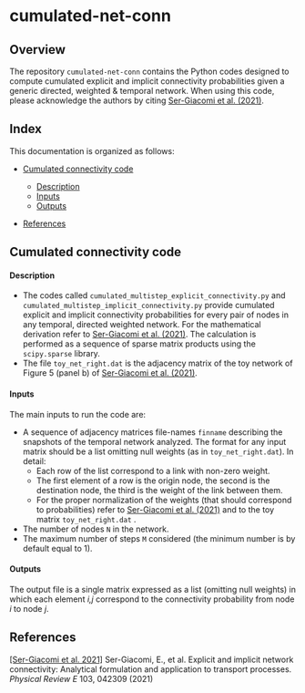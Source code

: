 # cumulated-net-conn

## Overview

The repository `cumulated-net-conn` contains the Python codes designed to compute cumulated explicit and implicit connectivity probabilities given a generic  directed, weighted & temporal network. When using this code, please acknowledge the authors by citing  [Ser-Giacomi et al. (2021)](#references).



## Index
This documentation is organized as follows:

- [Cumulated connectivity code](#cumulated-connectivity-code)
	- [Description](#description)
	- [Inputs](#inputs)
	- [Outputs](#outputs)
	
- [References](#references)



## Cumulated connectivity code

#### Description

- The codes called `cumulated_multistep_explicit_connectivity.py` and `cumulated_multistep_implicit_connectivity.py` provide cumulated explicit and implicit connectivity probabilities for every pair of nodes in any temporal, directed weighted network. For the mathematical derivation refer to [Ser-Giacomi et al. (2021)](#references). The calculation is performed as a sequence of sparse matrix products using the `scipy.sparse` library. 
- The file `toy_net_right.dat` is the adjacency matrix of the toy network of Figure 5 (panel b) of [Ser-Giacomi et al. (2021)](#references). 

#### Inputs

The main inputs to run the code are:

- A sequence of adjacency matrices file-names `finname` describing the snapshots of the temporal network analyzed. The format for any input matrix should be a list omitting null weights (as in `toy_net_right.dat`). In detail:
	- Each row of the list correspond to a link with non-zero weight.
	- The first element of a row is the origin node, the second is the destination node, the third is the weight of the link between them.
	- For the proper normalization of the weights (that should correspond to probabilities) refer to [Ser-Giacomi et al. (2021)](#references) and to the toy matrix `toy_net_right.dat` .
- The number of nodes `N` in the network.
- The maximum number of steps `M` considered (the minimum number is by default equal to 1).


#### Outputs

The output file is a single matrix expressed as a list (omitting null weights) in which each element *i,j* correspond to the connectivity probability from node *i* to node *j*.



## References

[[Ser-Giacomi et al. 2021]](https://journals.aps.org/pre/abstract/10.1103/PhysRevE.103.042309) Ser-Giacomi, E., et al. Explicit and implicit network connectivity: Analytical formulation and application to transport processes. *Physical Review E* 103, 042309 (2021)




